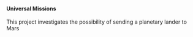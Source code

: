 #### Universal Missions

This project investigates the possibility of sending a planetary lander to Mars
